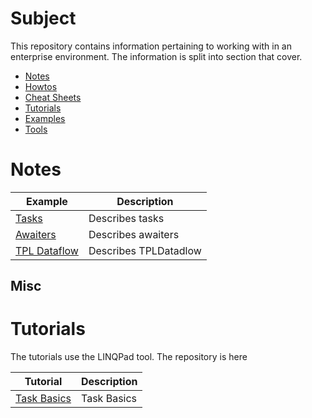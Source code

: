 # Subject

This repository contains information pertaining to working with <Subject> in an enterprise environment. The information is split into section that cover.

* [Notes](./docs/notes/README.MD)
* [Howtos](./docs/howtos/README.MD)
* [Cheat Sheets](./docs/cheatsheets/README.MD)
* [Tutorials](./docs/tutorials/README.MD)
* [Examples](./docs/examples/README.MD)
* [Tools](./docs/tools/README.MD)


# Notes
| Example                       | Description                 |
| ---------------------------------------| ----------------------------|
|[Tasks](./docs/notes/threading/tasks.MD) |Describes tasks|
|[Awaiters](./docs/notes/threading/awaiters.md) |Describes awaiters|
|[TPL Dataflow](./docs/notes/tpldataflow/tpldataflow.md) |Describes TPLDatadlow|


## Misc

# Tutorials
The tutorials use the LINQPad tool. The repository is here 

| Tutorial                       | Description                 |
| ---------------------------------------| ----------------------------|
|[Task Basics](https://github.com/kennyrnwilson/linqpad/tree/master/Queries/Tutorials/Threading/Tasks/01%20Basics) |Task Basics|
